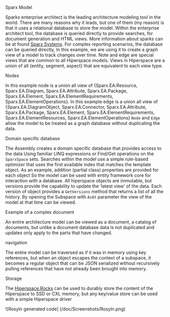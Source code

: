 ﻿ Sparx Model

Sparks enterprise architect is the leading architecture modeling tool in the world. There are many reasons why it leads, but one of them (my reason) is that it uses a relational database to store the model. Within the enterprise architect tool, the database is queried directly to provide searches, for document generation and HTML views. More information about sparks can be at found [Sparx Systems]( https:[JsonIgnore]parxsystems.com/).
For complex reporting scenarios, the database can be queried directly, In this example, we are using it to create a graph view of a model to track changes over time.
Note and edge are special views that are common to all Hiperspace models. Views in Hiperspace are a union of all {entity, segment, aspect} that are equivalent to each view type.

 Nodes

In this example node is a union all view of {Sparx.EA.Resource, Sparx.EA.Diagram, Sparx.EA.Attribute, Sparx.EA.Package, Sparx.EA.Element, Sparx.EA.ElementRequirements, Sparx.EA.ElementOperations}. In this example edge is a union all view of {Sparx.EA.DiagramObject, Sparx.EA.Connector, Sparx.EA.Attribute, Sparx.EA.Package, Sparx.EA.Element, Sparx.EA.ElementRequirements, Sparx.EA.ElementResources, Sparx.EA.ElementOperations}
`Node` and `Edge` allow the model to be treated as a graph database without duplicating the data. 

 Domain specific database

The Assembly creates a domain specific database that provides access to the data Using familiar LINQ expressions or Find/Get operations on the `SparxSpace` sets. Searches within the model use a simple rule-based optimizer that uses the first available index that matches the template object.
As an example, addition (partial class) properties are provided for each object So the model can be used with entity framework core for interaction with a database.
All hiperspace objects are immutable, but versions provide the capability to update the ‘latest view’ of the data.  Each version of object provides a `GetVersions` method that returns a list of all the history. By opening the Subspace with `AsAt` parameter the view of the model at that time can be viewed.

 Example of a complex document

An entire architecture model can be viewed as a document, a catalog of documents, but unlike a document database data is not duplicated and updates only apply to the parts that have changed.

 navigation

The entire model can be traversed as if it was in memory using key references, but when an object escapes the context of a subspace, it becomes a regular object that can be JSON serialized without recursively pulling references that have not already been brought into memory.

 Storage

The [Hiperspace.Rocks]( https://www.nuget.org/packages/Hiperspace.Rocks) can be used to durably store the content of the Hiperspace to SSD or CXL memory, but any key/value store can be used with a simple Hiperspace driver

![Rosyln generated code] (/doc/Screenshots/Rosyln.png)
